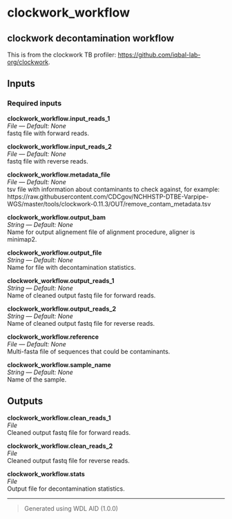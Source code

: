 # clockwork_workflow
## clockwork decontamination workflow 
 This is from the clockwork TB profiler: https://github.com/iqbal-lab-org/clockwork.

## Inputs

### Required inputs
<p name="clockwork_workflow.input_reads_1">
        <b>clockwork_workflow.input_reads_1</b><br />
        <i>File &mdash; Default: None</i><br />
        fastq file with forward reads.
</p>
<p name="clockwork_workflow.input_reads_2">
        <b>clockwork_workflow.input_reads_2</b><br />
        <i>File &mdash; Default: None</i><br />
        fastq file with reverse reads.
</p>
<p name="clockwork_workflow.metadata_file">
        <b>clockwork_workflow.metadata_file</b><br />
        <i>File &mdash; Default: None</i><br />
        tsv file with information about contaminants to check against, for example: 
 https://raw.githubusercontent.com/CDCgov/NCHHSTP-DTBE-Varpipe-WGS/master/tools/clockwork-0.11.3/OUT/remove_contam_metadata.tsv
</p>
<p name="clockwork_workflow.output_bam">
        <b>clockwork_workflow.output_bam</b><br />
        <i>String &mdash; Default: None</i><br />
        Name for output alignement file of alignment procedure, aligner is minimap2.
</p>
<p name="clockwork_workflow.output_file">
        <b>clockwork_workflow.output_file</b><br />
        <i>String &mdash; Default: None</i><br />
        Name for file with decontamination statistics.
</p>
<p name="clockwork_workflow.output_reads_1">
        <b>clockwork_workflow.output_reads_1</b><br />
        <i>String &mdash; Default: None</i><br />
        Name of cleaned output fastq file for forward reads.
</p>
<p name="clockwork_workflow.output_reads_2">
        <b>clockwork_workflow.output_reads_2</b><br />
        <i>String &mdash; Default: None</i><br />
        Name of cleaned output fastq file for reverse reads.
</p>
<p name="clockwork_workflow.reference">
        <b>clockwork_workflow.reference</b><br />
        <i>File &mdash; Default: None</i><br />
        Multi-fasta file of sequences that could be contaminants.
</p>
<p name="clockwork_workflow.sample_name">
        <b>clockwork_workflow.sample_name</b><br />
        <i>String &mdash; Default: None</i><br />
        Name of the sample.
</p>

## Outputs
<p name="clockwork_workflow.clean_reads_1">
        <b>clockwork_workflow.clean_reads_1</b><br />
        <i>File</i><br />
        Cleaned output fastq file for forward reads.
</p>
<p name="clockwork_workflow.clean_reads_2">
        <b>clockwork_workflow.clean_reads_2</b><br />
        <i>File</i><br />
        Cleaned output fastq file for reverse reads.
</p>
<p name="clockwork_workflow.stats">
        <b>clockwork_workflow.stats</b><br />
        <i>File</i><br />
        Output file for decontamination statistics.
</p>

<hr />

> Generated using WDL AID (1.0.0)
